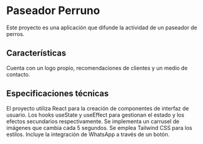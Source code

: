 # Paseador Perruno

Este proyecto es una aplicación que difunde la actividad de un paseador de perros.

## Características

Cuenta con un logo propio, recomendaciones de clientes y un medio de contacto.

## Especificaciones técnicas

El proyecto utiliza React para la creación de componentes de interfaz de usuario. 
Los hooks useState y useEffect para gestionan el estado y los efectos secundarios respectivamente. 
Se implementa un carrusel de imágenes que cambia cada 5 segundos. 
Se emplea Tailwind CSS para los estilos.
Incluye la integración de WhatsApp a través de un botón.
